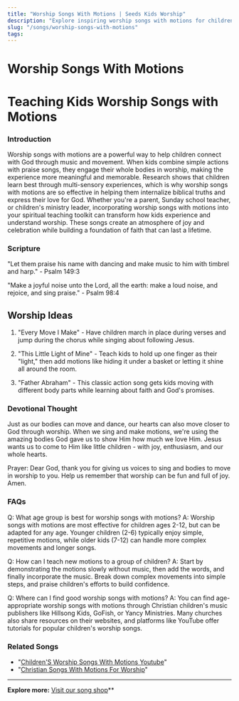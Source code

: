```yaml
---
title: "Worship Songs With Motions | Seeds Kids Worship"
description: "Explore inspiring worship songs with motions for children's worship and faith development. Biblical music resources for families and ministry."
slug: "/songs/worship-songs-with-motions"
tags:
---
```


# Worship Songs With Motions

# Teaching Kids Worship Songs with Motions

### Introduction
Worship songs with motions are a powerful way to help children connect with God through music and movement. When kids combine simple actions with praise songs, they engage their whole bodies in worship, making the experience more meaningful and memorable. Research shows that children learn best through multi-sensory experiences, which is why worship songs with motions are so effective in helping them internalize biblical truths and express their love for God. Whether you're a parent, Sunday school teacher, or children's ministry leader, incorporating worship songs with motions into your spiritual teaching toolkit can transform how kids experience and understand worship. These songs create an atmosphere of joy and celebration while building a foundation of faith that can last a lifetime.

### Scripture
"Let them praise his name with dancing and make music to him with timbrel and harp." - Psalm 149:3

"Make a joyful noise unto the Lord, all the earth: make a loud noise, and rejoice, and sing praise." - Psalm 98:4

## Worship Ideas
1. "Every Move I Make" - Have children march in place during verses and jump during the chorus while singing about following Jesus.

2. "This Little Light of Mine" - Teach kids to hold up one finger as their "light," then add motions like hiding it under a basket or letting it shine all around the room.

3. "Father Abraham" - This classic action song gets kids moving with different body parts while learning about faith and God's promises.

### Devotional Thought
Just as our bodies can move and dance, our hearts can also move closer to God through worship. When we sing and make motions, we're using the amazing bodies God gave us to show Him how much we love Him. Jesus wants us to come to Him like little children - with joy, enthusiasm, and our whole hearts.

Prayer: Dear God, thank you for giving us voices to sing and bodies to move in worship to you. Help us remember that worship can be fun and full of joy. Amen.

### FAQs
Q: What age group is best for worship songs with motions?
A: Worship songs with motions are most effective for children ages 2-12, but can be adapted for any age. Younger children (2-6) typically enjoy simple, repetitive motions, while older kids (7-12) can handle more complex movements and longer songs.

Q: How can I teach new motions to a group of children?
A: Start by demonstrating the motions slowly without music, then add the words, and finally incorporate the music. Break down complex movements into simple steps, and praise children's efforts to build confidence.

Q: Where can I find good worship songs with motions?
A: You can find age-appropriate worship songs with motions through Christian children's music publishers like Hillsong Kids, GoFish, or Yancy Ministries. Many churches also share resources on their websites, and platforms like YouTube offer tutorials for popular children's worship songs.

### Related Songs

- "[Children'S Worship Songs With Motions Youtube](/songs/children-s-worship-songs-with-motions-youtube/)"
- "[Christian Songs With Motions For Worship](/songs/christian-songs-with-motions-for-worship/)"

---

**Explore more:** [Visit our song shop](https://seedskidsworship.com/shop)**

<!-- Schema Markup -->
<script type="application/ld+json">
{
  "@context": "https://schema.org",
  "@type": "MusicRecording",
  "name": "Worship Songs With Motions",
  "byArtist": {
    "@type": "MusicGroup",
    "name": "Seeds Kids Worship"
  },
  "isFamilyFriendly": true,
  "url": "https://seedskidsworship.com/songs/worship-songs-with-motions/"
}
</script>